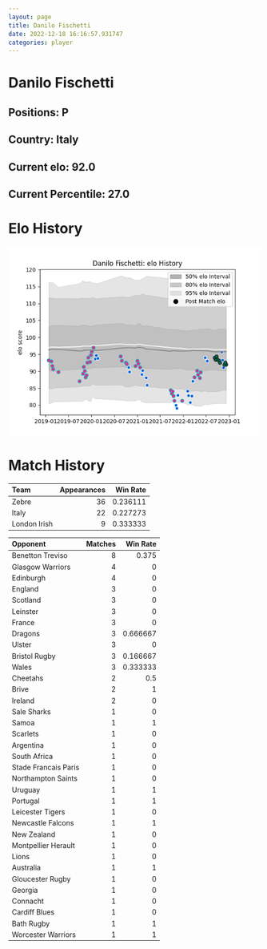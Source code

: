 ```yaml
---  
layout: page  
title: Danilo Fischetti  
date: 2022-12-18 16:16:57.931747  
categories: player  
---
```

# Danilo Fischetti

## Positions: P

## Country: Italy

## Current elo: 92.0

## Current Percentile: 27.0

# Elo History


![elo history](history_DaniloFischetti.png)
# Match History


| Team         |   Appearances |   Win Rate |
|:-------------|--------------:|-----------:|
| Zebre        |            36 |   0.236111 |
| Italy        |            22 |   0.227273 |
| London Irish |             9 |   0.333333 |

| Opponent             |   Matches |   Win Rate |
|:---------------------|----------:|-----------:|
| Benetton Treviso     |         8 |   0.375    |
| Glasgow Warriors     |         4 |   0        |
| Edinburgh            |         4 |   0        |
| England              |         3 |   0        |
| Scotland             |         3 |   0        |
| Leinster             |         3 |   0        |
| France               |         3 |   0        |
| Dragons              |         3 |   0.666667 |
| Ulster               |         3 |   0        |
| Bristol Rugby        |         3 |   0.166667 |
| Wales                |         3 |   0.333333 |
| Cheetahs             |         2 |   0.5      |
| Brive                |         2 |   1        |
| Ireland              |         2 |   0        |
| Sale Sharks          |         1 |   0        |
| Samoa                |         1 |   1        |
| Scarlets             |         1 |   0        |
| Argentina            |         1 |   0        |
| South Africa         |         1 |   0        |
| Stade Francais Paris |         1 |   0        |
| Northampton Saints   |         1 |   0        |
| Uruguay              |         1 |   1        |
| Portugal             |         1 |   1        |
| Leicester Tigers     |         1 |   0        |
| Newcastle Falcons    |         1 |   1        |
| New Zealand          |         1 |   0        |
| Montpellier Herault  |         1 |   0        |
| Lions                |         1 |   0        |
| Australia            |         1 |   1        |
| Gloucester Rugby     |         1 |   0        |
| Georgia              |         1 |   0        |
| Connacht             |         1 |   0        |
| Cardiff Blues        |         1 |   0        |
| Bath Rugby           |         1 |   1        |
| Worcester Warriors   |         1 |   1        |